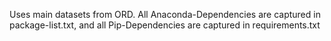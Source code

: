 Uses main datasets from ORD.
All Anaconda-Dependencies are captured in package-list.txt,
and all Pip-Dependencies are captured in requirements.txt
